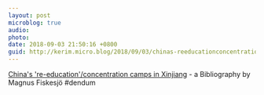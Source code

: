 ```yaml
---
layout: post
microblog: true
audio: 
photo: 
date: 2018-09-03 21:50:16 +0800
guid: http://kerim.micro.blog/2018/09/03/chinas-reeducationconcentration-camps.html
---
```

[China's 're-education'/concentration camps in Xinjiang](https://uhrp.org/featured-articles/chinas-re-education-concentration-camps-xinjiang) - a Bibliography by Magnus Fiskesjö #dendum
